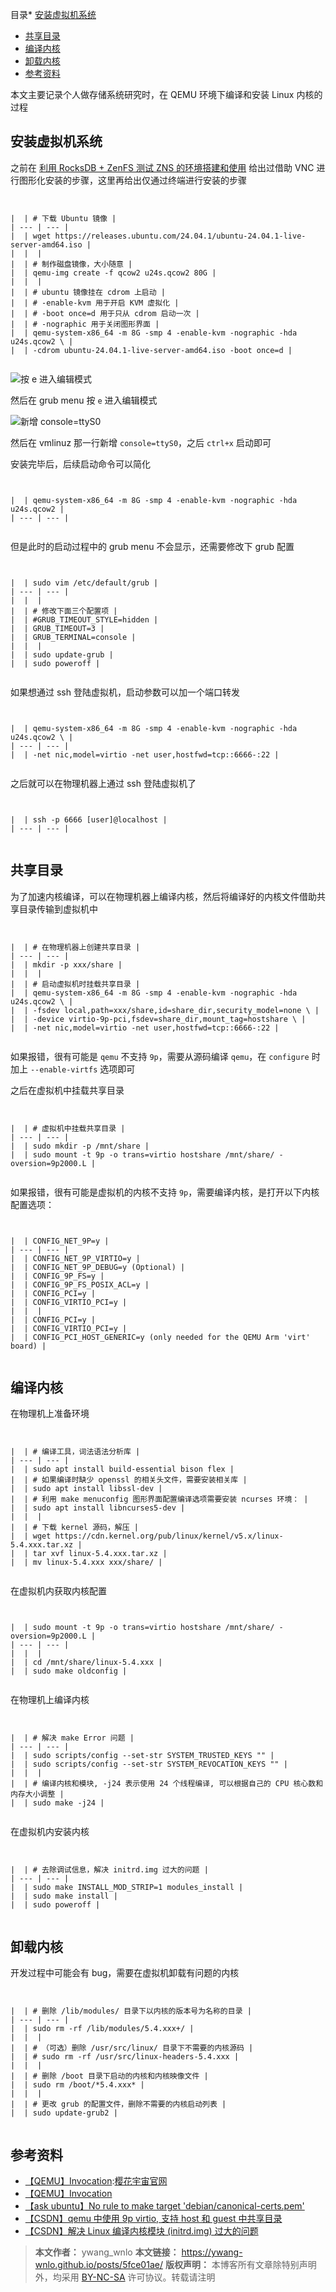 
目录* [安装虚拟机系统](https://github.com)
* [共享目录](https://github.com)
* [编译内核](https://github.com)
* [卸载内核](https://github.com)
* [参考资料](https://github.com)

本文主要记录个人做存储系统研究时，在 QEMU 环境下编译和安装 Linux 内核的过程


## 安装虚拟机系统


之前在 [利用 RocksDB \+ ZenFS 测试 ZNS 的环境搭建和使用](https://github.com) 给出过借助 VNC 进行图形化安装的步骤，这里再给出仅通过终端进行安装的步骤



```


|  | # 下载 Ubuntu 镜像 |
| --- | --- |
|  | wget https://releases.ubuntu.com/24.04.1/ubuntu-24.04.1-live-server-amd64.iso |
|  |  |
|  | # 制作磁盘镜像，大小随意 |
|  | qemu-img create -f qcow2 u24s.qcow2 80G |
|  |  |
|  | # ubuntu 镜像挂在 cdrom 上启动 |
|  | # -enable-kvm 用于开启 KVM 虚拟化 |
|  | # -boot once=d 用于只从 cdrom 启动一次 |
|  | # -nographic 用于关闭图形界面 |
|  | qemu-system-x86_64 -m 8G -smp 4 -enable-kvm -nographic -hda u24s.qcow2 \ |
|  | -cdrom ubuntu-24.04.1-live-server-amd64.iso -boot once=d |


```

![按 e 进入编辑模式](https://i-blog.csdnimg.cn/direct/9289e4a4e5e4431e9c77e63fcf19317d.png#pic_center)


然后在 grub menu 按 `e` 进入编辑模式


![新增 console=ttyS0](https://i-blog.csdnimg.cn/direct/7d1d97aedd9e4fc9809efe43272d6388.png#pic_center)


然后在 vmlinuz 那一行新增 `console=ttyS0`，之后 `ctrl+x` 启动即可


安装完毕后，后续启动命令可以简化



```


|  | qemu-system-x86_64 -m 8G -smp 4 -enable-kvm -nographic -hda u24s.qcow2 |
| --- | --- |


```

但是此时的启动过程中的 grub menu 不会显示，还需要修改下 grub 配置



```


|  | sudo vim /etc/default/grub |
| --- | --- |
|  |  |
|  | # 修改下面三个配置项 |
|  | #GRUB_TIMEOUT_STYLE=hidden |
|  | GRUB_TIMEOUT=3 |
|  | GRUB_TERMINAL=console |
|  |  |
|  | sudo update-grub |
|  | sudo poweroff |


```

如果想通过 ssh 登陆虚拟机，启动参数可以加一个端口转发



```


|  | qemu-system-x86_64 -m 8G -smp 4 -enable-kvm -nographic -hda u24s.qcow2 \ |
| --- | --- |
|  | -net nic,model=virtio -net user,hostfwd=tcp::6666-:22 |


```

之后就可以在物理机器上通过 ssh 登陆虚拟机了



```


|  | ssh -p 6666 [user]@localhost |
| --- | --- |


```

## 共享目录


为了加速内核编译，可以在物理机器上编译内核，然后将编译好的内核文件借助共享目录传输到虚拟机中



```


|  | # 在物理机器上创建共享目录 |
| --- | --- |
|  | mkdir -p xxx/share |
|  |  |
|  | # 启动虚拟机时挂载共享目录 |
|  | qemu-system-x86_64 -m 8G -smp 4 -enable-kvm -nographic -hda u24s.qcow2 \ |
|  | -fsdev local,path=xxx/share,id=share_dir,security_model=none \ |
|  | -device virtio-9p-pci,fsdev=share_dir,mount_tag=hostshare \ |
|  | -net nic,model=virtio -net user,hostfwd=tcp::6666-:22 |


```

如果报错，很有可能是 `qemu` 不支持 `9p`，需要从源码编译 `qemu`，在 `configure` 时加上 `--enable-virtfs` 选项即可


之后在虚拟机中挂载共享目录



```


|  | # 虚拟机中挂载共享目录 |
| --- | --- |
|  | sudo mkdir -p /mnt/share |
|  | sudo mount -t 9p -o trans=virtio hostshare /mnt/share/ -oversion=9p2000.L |


```

如果报错，很有可能是虚拟机的内核不支持 `9p`，需要编译内核，是打开以下内核配置选项：



```


|  | CONFIG_NET_9P=y |
| --- | --- |
|  | CONFIG_NET_9P_VIRTIO=y |
|  | CONFIG_NET_9P_DEBUG=y (Optional) |
|  | CONFIG_9P_FS=y |
|  | CONFIG_9P_FS_POSIX_ACL=y |
|  | CONFIG_PCI=y |
|  | CONFIG_VIRTIO_PCI=y |
|  |  |
|  | CONFIG_PCI=y |
|  | CONFIG_VIRTIO_PCI=y |
|  | CONFIG_PCI_HOST_GENERIC=y (only needed for the QEMU Arm 'virt' board) |


```

## 编译内核


在物理机上准备环境



```


|  | # 编译工具，词法语法分析库 |
| --- | --- |
|  | sudo apt install build-essential bison flex |
|  | # 如果编译时缺少 openssl 的相关头文件，需要安装相关库 |
|  | sudo apt install libssl-dev |
|  | # 利用 make menuconfig 图形界面配置编译选项需要安装 ncurses 环境： |
|  | sudo apt install libncurses5-dev |
|  |  |
|  | # 下载 kernel 源码，解压 |
|  | wget https://cdn.kernel.org/pub/linux/kernel/v5.x/linux-5.4.xxx.tar.xz |
|  | tar xvf linux-5.4.xxx.tar.xz |
|  | mv linux-5.4.xxx xxx/share/ |


```

在虚拟机内获取内核配置



```


|  | sudo mount -t 9p -o trans=virtio hostshare /mnt/share/ -oversion=9p2000.L |
| --- | --- |
|  |  |
|  | cd /mnt/share/linux-5.4.xxx |
|  | sudo make oldconfig |


```

在物理机上编译内核



```


|  | # 解决 make Error 问题 |
| --- | --- |
|  | sudo scripts/config --set-str SYSTEM_TRUSTED_KEYS "" |
|  | sudo scripts/config --set-str SYSTEM_REVOCATION_KEYS "" |
|  |  |
|  | # 编译内核和模块, -j24 表示使用 24 个线程编译, 可以根据自己的 CPU 核心数和内存大小调整 |
|  | sudo make -j24 |


```

在虚拟机内安装内核



```


|  | # 去除调试信息，解决 initrd.img 过大的问题 |
| --- | --- |
|  | sudo make INSTALL_MOD_STRIP=1 modules_install |
|  | sudo make install |
|  | sudo poweroff |


```

## 卸载内核


开发过程中可能会有 bug，需要在虚拟机卸载有问题的内核



```


|  | # 删除 /lib/modules/ 目录下以内核的版本号为名称的目录 |
| --- | --- |
|  | sudo rm -rf /lib/modules/5.4.xxx+/ |
|  |  |
|  | # （可选）删除 /usr/src/linux/ 目录下不需要的内核源码 |
|  | # sudo rm -rf /usr/src/linux-headers-5.4.xxx |
|  |  |
|  | # 删除 /boot 目录下启动的内核和内核映像文件 |
|  | sudo rm /boot/*5.4.xxx* |
|  |  |
|  | # 更改 grub 的配置文件，删除不需要的内核启动列表 |
|  | sudo update-grub2 |


```

## 参考资料


* [【QEMU】Invocation](https://github.com):[樱花宇宙官网](https://yzygzn.com)
* [【QEMU】Invocation](https://github.com)
* [【ask ubuntu】No rule to make target 'debian/canonical\-certs.pem'](https://github.com)
* [【CSDN】qemu 中使用 9p virtio, 支持 host 和 guest 中共享目录](https://github.com)
* [【CSDN】解决 Linux 编译内核模块 (initrd.img) 过大的问题](https://github.com)



> **本文作者：** ywang\_wnlo
> **本文链接：** [https://ywang\-wnlo.github.io/posts/5fce01ae/](https://github.com)
> **版权声明：** 本博客所有文章除特别声明外，均采用 [BY\-NC\-SA](https://github.com) 许可协议。转载请注明


